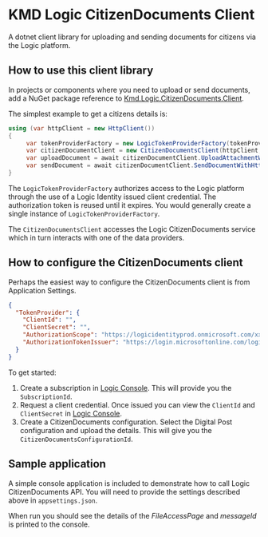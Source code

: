 # KMD Logic CitizenDocuments Client

A dotnet client library for uploading and sending documents for citizens via the Logic platform.

## How to use this client library

In projects or components where you need to upload or send documents, add a NuGet package reference to [Kmd.Logic.CitizenDocuments.Client](https://www.nuget.org/packages/Kmd.Logic.CitizenDocuments.Client).

The simplest example to get a citizens details is:

```csharp
using (var httpClient = new HttpClient())
{
     var tokenProviderFactory = new LogicTokenProviderFactory(tokenProviderOptions);
     var citizenDocumentClient = new CitizenDocumentsClient(httpClient, tokenProviderFactory, configuration.Citizen);
     var uploadDocument = await citizenDocumentClient.UploadAttachmentWithHttpMessagesAsync(new Guid(configuration.SubscriptionId), configuration.ConfiguartionId, configuration.RetentionPeriodInDays, configuration.Cpr, configuration.DocumentType, configuration.Document, configuration.DocumentName).ConfigureAwait(false);
     var sendDocument = await citizenDocumentClient.SendDocumentWithHttpMessagesAsync(new Guid(configuration.SubscriptionId), new SendCitizenDocumentRequest
}
```

The `LogicTokenProviderFactory` authorizes access to the Logic platform through the use of a Logic Identity issued client credential. The authorization token is reused until it  expires. You would generally create a single instance of `LogicTokenProviderFactory`.

The `CitizenDocumentsClient` accesses the Logic CitizenDocuments service which in turn interacts with one of the data providers.

## How to configure the CitizenDocuments client

Perhaps the easiest way to configure the CitizenDocuments client is from Application Settings.

```json
{
  "TokenProvider": {
    "ClientId": "",
    "ClientSecret": "",
    "AuthorizationScope": "https://logicidentityprod.onmicrosoft.com/xxxxxxxx-xxxx-xxxx-xxxx-xxxxxxxxxxxx/.default",
    "AuthorizationTokenIssuer": "https://login.microsoftonline.com/logicidentityprod.onmicrosoft.com/oauth2/v2.0/token"
  }
}
```

To get started:

1. Create a subscription in [Logic Console](https://console.kmdlogic.io). This will provide you the `SubscriptionId`.
2. Request a client credential. Once issued you can view the `ClientId` and `ClientSecret` in [Logic Console](https://console.kmdlogic.io).
3. Create a CitizenDocuments configuration. Select the Digital Post configuration and upload the details. This will give you the `CitizenDocumentsConfigurationId`.

## Sample application

A simple console application is included to demonstrate how to call Logic CitizenDocuments API. You will need to provide the settings described above in `appsettings.json`.

When run you should see the details of the _FileAccessPage_ and _messageId_ is printed to the console.


